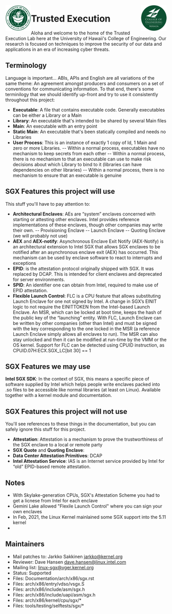 <img src="https://github.com/Trusted-Execution/.github/blob/main/profile/UHMLogo.png"
     alt="CoE Logo" align="left" height="80" />
<img src="https://github.com/Trusted-Execution/.github/blob/main/profile/CollegeOfEngineering.png"
     alt="CoE Logo" align="right" width="80" />
# Trusted Execution 

Aloha and welcome to the home of the Trusted Execution Lab here at the University of Hawaii's College of Engineering.
Our research is focused on techniques to improve the security of our data and applications in an era of increasing cyber threats.

## Terminology

Language is important... ABIs, APIs and English are all variations of the same theme:  An agreement amongst producers and consumers on a set of conventions for communicating information.  To that end, there's some terminilogy that we should identify up-front and try to use it consistently throughout this project:

- **Executable**:  A file that contains executable code.  Generally executables can be either a Library or a Main
- **Library**:  An executable that's intended to be shared by several Main files
- **Main**:  An executable with an entry point
- **Static Main**:  An executable that's been statically compiled and needs no Libraries
- **User Process**:  This is an instance of exactly 1 copy of ld, 1 Main and zero or more Libraries.
  -- Within a normal process, executables have no mechanism to keep secrets from each other
  -- Within a normal process, there is no mechanism to that an executable can use to make risk decisions about which Library to bind to it (libraries can have dependencies on other libraries)
  -- Within a normal process, there is no mechanism to ensure that an executable is genuine


## SGX Features this project will use
This stuff you'll have to pay attention to:

- **Architectural Enclaves**:  AEs are “system” enclaves concerned with starting or attesting other enclaves. Intel provides reference implementations of these enclaves, though other companies may write their own.
  -- Provisioning Enclave
  -- Launch Enclave
  -- Quoting Enclave  (we will probably not use)
- **AEX** and **AEX-notify**: Asynchronous Enclave Exit Notify (AEX-Notify) is an architectural extension to
Intel SGX that allows SGX enclaves to be notified after an asynchronous enclave exit (AEX) has occurred. This mechanism can be used by enclave software to react to interrupts and exceptions
- **EPID**: is the attestation protocol originally shipped with SGX. It was replaced by DCAP.  This is intended for client enclaves and deprecated for server environments.
- **SPID**: An identifier one can obtain from Intel, required to make use of EPID attestation.
- **Flexible Launch Control**: FLC is a CPU feature that allows substituting Launch Enclave for one not signed by Intel. A change in SGX’s EINIT logic to not require the EINITTOKEN from the Intel-based Launch Enclave. An MSR, which can be locked at boot time, keeps the hash of the public key of the “launching” entity. With FLC, Launch Enclave can be written by other companies (other than Intel) and must be signed with the key corresponding to the one locked in the MSR (a reference Launch Enclave simply allows all enclaves to run). The MSR can also stay unlocked and then it can be modified at run-time by the VMM or the OS kernel. Support for FLC can be detected using CPUID instruction, as CPUID.07H:ECX.SGX_LC[bit 30] == 1

## SGX Features we may use
**Intel SGX SDK**: In the context of SGX, this means a specific piece of software supplied by Intel which helps people write enclaves packed into .so files to be accessible like normal libraries (at least on Linux). Available together with a kernel module and documentation.

## SGX Features this project will not use
You'll see references to these things in the documentation, but you can safely ignore this stuff for this project.
- **Attestation**:  Attestation is a mechanism to prove the trustworthiness of the SGX enclave to a local or remote party
- **SGX Quote** and **Quoting Enclave**:
- **Data Center Attestation Primitives**: DCAP
- **Intel Attestation Service**: IAS is an Internet service provided by Intel for “old” EPID-based remote attestation.

## Notes
- With Skylake-generation CPUs, SGX's Attestation Scheme you had to get a licnese from Intel for each enclave
- Gemini Lake allowed "Flexile Launch Control" where you can sign your own enclaves
- In Feb, 2021, the Linux Kernel mainlained some SGX support into the 5.11 kernel
- 

## Maintainers
- Mail patches to: Jarkko Sakkinen <jarkko@kernel.org>
- Reviewer:        Dave Hansen <dave.hansen@linux.intel.com>
- Mailing list:    linux-sgx@vger.kernel.org
- Status:          Supported
- Files:           Documentation/arch/x86/sgx.rst
- Files:           arch/x86/entry/vdso/vsgx.S
- Files:           arch/x86/include/asm/sgx.h
- Files:           arch/x86/include/uapi/asm/sgx.h
- Files:           arch/x86/kernel/cpu/sgx/*
- Files:           tools/testing/selftests/sgx/*
